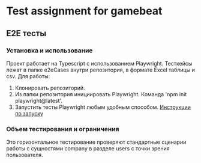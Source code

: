 # Test assignment for gamebeat
## Е2Е тесты
### Установка и использование
Проект работает на Typescript с использованием Playwright. Тесткейсы лежат в папке e2eCases внутри репозитория, в формате Excel таблицы и csv.
Для работы:
1. Клонировать репозиторий.
2. Из папки репозитория инициировать Playwright. Команда 'npm init playwright@latest'.
3. Запустить тесты Playwright любым удобным способом. [Инструкции по запуску](https://www.google.com)
### Объем тестирования и ограничения
Это горизонтальное тестирование проверяют стандартные сценарии работы с сущностями company в разделе users с точки зрения пользователя. 
